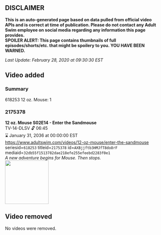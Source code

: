 ## DISCLAIMER
**This is an auto-generated page based on data pulled from official video APIs and is correct at time of publication. Please do not contact any Adult Swim employee on social media regarding any information this page provides.**  
**SPOILER ALERT: This page contains thumbnails of full episodes/shorts/etc. that might be spoilery to you. YOU HAVE BEEN WARNED.**  

_Last Update: February 28, 2020 at 09:30:30 EST_
## Video added
### Summary
618253 12 oz. Mouse: 1  
### 2175378
**12 oz. Mouse S02E14 - Enter the Sandmouse**  
TV-14-DLSV 🔓 06:45  
⌛ January 31, 2036 at 00:00:00 EST  
https://www.adultswim.com/videos/12-oz-mouse/enter-the-sandmouse  
seriesid=`618253` titleid=`2175378` id=`AXBjjftb3HMJfT8do8rF` mediaid=`32db55f1513782dae218efe255efeebd2283f0e1`  
_A new adventure begins for Mouse.  Then stops._  
<a href="https://media.cdn.adultswim.com/uploads/20200220/thumbnails/2_20220123301-12oz_sandmouse.jpg"><img src="https://media.cdn.adultswim.com/uploads/20200220/thumbnails/2_20220123301-12oz_sandmouse.jpg" height="144px" /></a>
## Video removed
No videos were removed.  
